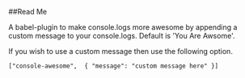 ##Read Me

A babel-plugin to make console.logs more awesome by appending a custom message to your console.logs.  Default is 'You Are Awsome'.

If you wish to use a custom message then use the following option.

`["console-awesome", 
    {
      "message": "custom message here"
    }]`